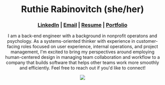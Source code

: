 <h1 align="center">Ruthie Rabinovitch (she/her)</h1>

<h3 align="center"><a href="https://www.linkedin.com/in/ruthie-r/">LinkedIn</a> | <a href="mailto:rrabinovitch1@gmail.com">Email</a> | <a href="https://user-images.githubusercontent.com/62635544/98451037-6b11a580-20ff-11eb-8dab-b0f3505a96c0.png">Resume</a> | <a href="https://alumni.turing.io/alumni/ruthie-rabinovitch">Portfolio</a></h3>

<p align="center">I am a back-end engineer with a background in nonprofit operatons and psychology. As a systems-oriented thinker with experience in customer-facing roles focused on user experience, internal operations, and project management, I'm excited to bring my perspectives around employing human-centered design in managing team collaboration and workflow to a company that builds software that helps other teams work more smoothly and efficiently. Feel free to reach out if you'd like to connect!</p> 

<p align="center"><img src="https://github-readme-stats.vercel.app/api?username=rrabinovitch&show_icons=true&theme=nord"</p>

